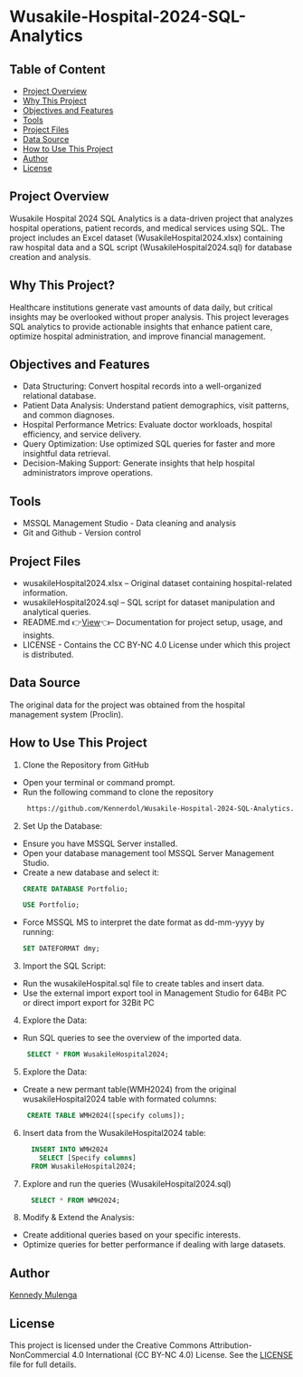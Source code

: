 # Wusakile-Hospital-2024-SQL-Analytics

## Table of Content
  - [Project Overview](#project-overview)
  - [Why This Project](#why-this-project)
  - [Objectives and Features](#objectives-and-features)
  - [Tools](#tools)
  - [Project Files](#project-files)
  - [Data Source](#data-source)
  - [How to Use This Project](#how-to-use-this-project)
  - [Author](#author)
  - [License](#license)

## Project Overview
Wusakile Hospital 2024 SQL Analytics is a data-driven project that analyzes hospital operations, patient records, and medical services using SQL. The project includes an Excel dataset (WusakileHospital2024.xlsx) containing raw hospital data and a SQL script (WusakileHospital2024.sql) for database creation and analysis.

## Why This Project?
Healthcare institutions generate vast amounts of data daily, but critical insights may be overlooked without proper analysis. This project leverages SQL analytics to provide actionable insights that enhance patient care, optimize hospital administration, and improve financial management.

## Objectives and Features
- Data Structuring: Convert hospital records into a well-organized relational database.
- Patient Data Analysis: Understand patient demographics, visit patterns, and common diagnoses.
- Hospital Performance Metrics: Evaluate doctor workloads, hospital efficiency, and service delivery.
- Query Optimization: Use optimized SQL queries for faster and more insightful data retrieval.
- Decision-Making Support: Generate insights that help hospital administrators improve operations.

## Tools
- MSSQL Management Studio - Data cleaning and analysis
- Git and Github - Version control
  
## Project Files
- wusakileHospital2024.xlsx – Original dataset containing hospital-related information.
- wusakileHospital2024.sql – SQL script for dataset manipulation and analytical queries.
- README.md 👉[View](https://github.com/Kennerdol/Wusakile-Hospital-2024-SQL-Analytics/edit/main/README.md)👈– Documentation for project setup, usage, and insights.
- LICENSE - Contains the CC BY-NC 4.0 License under which this project is distributed.

## Data Source
The original data for the project was obtained from the hospital management system (Proclin).

## How to Use This Project

1. Clone the Repository from GitHub
- Open your terminal or command prompt.
- Run the following command to clone the repository
  ```sh
   https://github.com/Kennerdol/Wusakile-Hospital-2024-SQL-Analytics.git
  ```

2. Set Up the Database:
- Ensure you have MSSQL Server installed.
- Open your database management tool MSSQL Server Management Studio.
- Create a new database and select it:
  ```sql
  CREATE DATABASE Portfolio;
  ```
  ```sql
  USE Portfolio;
  ```
- Force MSSQL MS to interpret the date format as dd-mm-yyyy by running:
  ```sql
  SET DATEFORMAT dmy;
  ```
  
3. Import the SQL Script:
- Run the wusakileHospital.sql file to create tables and insert data.
- Use the external import export tool in Management Studio for 64Bit PC or direct import export for 32Bit PC

4. Explore the Data:
- Run SQL queries to see the overview of the imported data.
   ```sql
    SELECT * FROM WusakileHospital2024;
   ```
   
5. Explore the Data:
- Create a new permant table(WMH2024) from the original wusakileHospital2024 table with formated columns:
   ```sql
    CREATE TABLE WMH2024([specify colums]);
   ```

6. Insert data from the WusakileHospital2024 table:
     ```sql
       INSERT INTO WMH2024
         SELECT [Specify columns]
       FROM WusakileHospital2024;
    ```

7. Explore and run the queries (WusakileHospital2024.sql)
     ```sql
       SELECT * FROM WMH2024;
    ```
8. Modify & Extend the Analysis:
- Create additional queries based on your specific interests.
- Optimize queries for better performance if dealing with large datasets.

## Author
[Kennedy Mulenga](https://www.linkedin.com/in/kennedy-mulenga-675a32169/)

## License
This project is licensed under the Creative Commons Attribution-NonCommercial 4.0 International (CC BY-NC 4.0) License. See the [LICENSE]() file for full details.
